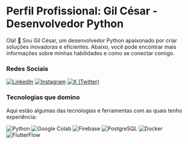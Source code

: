 # Perfil Profissional: Gil César - Desenvolvedor Python

Olá! 👋 Sou Gil César, um desenvolvedor Python apaixonado por criar soluções inovadoras e eficientes. Abaixo, você pode encontrar mais informações sobre minhas habilidades e como se conectar comigo.

### Redes Sociais

[![LinkedIn](https://img.shields.io/badge/LinkedIn-0077B5?style=for-the-badge&logo=linkedin&logoColor=white)](https://www.linkedin.com/in/gil-cesar-martins)
[![Instagram](https://img.shields.io/badge/Instagram-E4405F?style=for-the-badge&logo=instagram&logoColor=white)](https://www.instagram.com/rockberrydata)
[![X (Twitter)](https://img.shields.io/badge/X-000000?style=for-the-badge&logo=x&logoColor=white)](https://twitter.com/RockberryData)

### Tecnologias que domino

Aqui estão algumas das tecnologias e ferramentas com as quais tenho experiência:

![Python](https://img.shields.io/badge/Python-3776AB?style=for-the-badge&logo=python&logoColor=white)
![Google Colab](https://img.shields.io/badge/Google%20Colab-F9AB00?style=for-the-badge&logo=googlecolab&logoColor=black)
![Firebase](https://img.shields.io/badge/Firebase-FFCA28?style=for-the-badge&logo=firebase&logoColor=black)
![PostgreSQL](https://img.shields.io/badge/PostgreSQL-336791?style=for-the-badge&logo=postgresql&logoColor=white)
![Docker](https://img.shields.io/badge/Docker-2496ED?style=for-the-badge&logo=docker&logoColor=white)
![FlutterFlow](https://img.shields.io/badge/FlutterFlow-00ABFF?style=for-the-badge&logo=flutter&logoColor=white)
